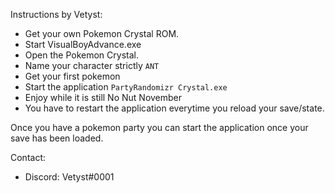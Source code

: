 Instructions by Vetyst:
* Get your own Pokemon Crystal ROM.
* Start VisualBoyAdvance.exe
* Open the Pokemon Crystal.
* Name your character strictly `ANT`
* Get your first pokemon
* Start the application `PartyRandomizr Crystal.exe`
* Enjoy while it is still No Nut November
* You have to restart the application everytime you reload your save/state.

Once you have a pokemon party you can start the application once your save has been loaded.

Contact:
- Discord: Vetyst#0001
